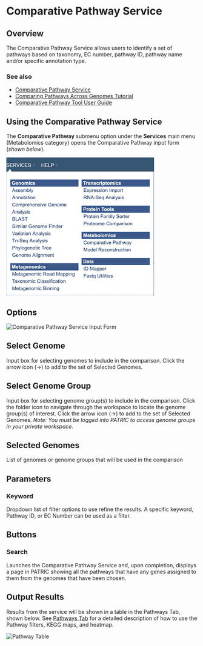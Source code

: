 # Comparative Pathway Service

## Overview
The Comparative Pathway Service allows users to identify a set of pathways based on taxonomy, EC number, pathway ID, pathway name and/or specific annotation type. 

### See also
* [Comparative Pathway Service](https://patricbrc.org/app/ComparativePathway)
* [Comparing Pathways Across Genomes Tutorial](https://docs.patricbrc.org//tutorial/comparative_pathways/comparative_pathways.html)
* [Comparative Pathway Tool User Guide](../organisms_taxon/pathways.html)

## Using the Comparative Pathway Service
The **Comparative Pathway** submenu option under the **Services** main menu (Metabolomics category) opens the Comparative Pathway input form (*shown below*).

![Comparative Pathway Service Menu](../images/services_menu.png)

## Options
![Comparative Pathway Service Input Form](../images/comparative_pathway_input_form.png) 

## Select Genome
Input box for selecting genomes to include in the comparison. Click the arrow icon (->) to add to the set of Selected Genomes.

## Select Genome Group
Input box for selecting genome group(s) to include in the comparison.  Click the folder icon to navigate through the workspace to locate the genome group(s) of interest. Click the arrow icon (->) to add to the set of Selected Genomes. *Note: You must be logged into PATRIC to access genome groups in your private workspace.*

## Selected Genomes
List of genomes or genome groups that will be used in the comparison

## Parameters

### Keyword
Dropdown list of filter options to use refine the results. A specific keyword, Pathway ID, or EC Number can be used as a filter. 

## Buttons

### Search
Launches the Comparative Pathway Service and, upon completion, displays a page in PATRIC showing all the pathways that have any genes assigned to them from the genomes that have been chosen.

## Output Results
Results from the service will be shown in a table in the Pathways Tab, shown below. See [Pathways Tab](../organisms_taxon/pathways.html) for a detailed description of how to use the Pathway filters, KEGG maps, and heatmap.

![Pathway Table](../images/pathway_list.png)

